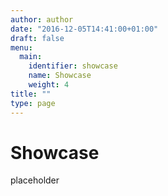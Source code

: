 ```yaml
---
author: author
date: "2016-12-05T14:41:00+01:00"
draft: false
menu:
  main:
    identifier: showcase
    name: Showcase
    weight: 4
title: ""
type: page
---
```


# Showcase

placeholder
